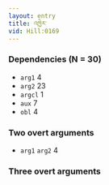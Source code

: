 ```yaml
---
layout: entry
title: འཁྱེར་
vid: Hill:0169
---
```

### Dependencies (N = 30)
* `arg1` 4
* `arg2` 23
* `argcl` 1
* `aux` 7
* `obl` 4


### Two overt arguments
* `arg1` `arg2` 4


### Three overt arguments

